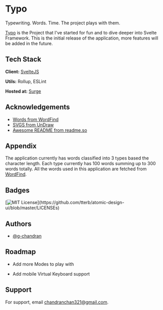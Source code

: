 
# Typo

Typewriting. Words. Time. The project plays with them.

[Typo](https://typo.surge.sh) is the Project that I've started for fun and to dive deeper into Svelte Framework.
This is the initial release of the application, more features will be added in the future.



## Tech Stack

**Client:** [SvelteJS](https://svelte.dev)

**Utils:** Rollup, ESLint

**Hosted at:** [Surge](https://surge.sh)

  
## Acknowledgements

 - [Words from WordFind](https://wordfind.com)
 - [SVGS from UnDraw](https://undraw.co)
 - [Awesome README from readme.so](https://readme.so)
## Appendix

The application currently has words classified into 3 types based the character length. Each type currently has 100 words summing up to 300 words totally.
All the words used in this application are fetched from [WordFind](https://wordfind.com).
## Badges

[![MIT License](https://img.shields.io/apm/l/atomic-design-ui.svg?)](https://github.com/tterb/atomic-design-ui/blob/master/LICENSEs)
## Authors

- [@g-chandran](https://www.github.com/g-chandran)

  
## Roadmap

- Add more Modes to play with

- Add mobile Virtual Keyboard support
## Support

For support, email chandranchan321@gmail.com.

